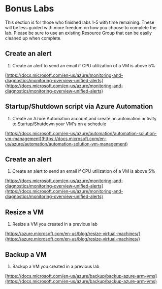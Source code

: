 # Bonus Labs 

This section is for those who finished labs 1-5 with time remaining. These will be less guided with more freedom on how you choose to complete the lab. Please be sure to use an existing Resource Group that can be easily cleaned up when complete.

## Create an alert
1. Create an alert to send an email if CPU utilization of a VM is above 5%

[https://docs.microsoft.com/en-us/azure/monitoring-and-diagnostics/monitoring-overview-unified-alerts](https://docs.microsoft.com/en-us/azure/monitoring-and-diagnostics/monitoring-overview-unified-alerts)

## Startup/Shutdown script via Azure Automation 
1. Create an Azure Automation account and create an automation activity to Startup/Shutdown your VM's on a schedule

[https://docs.microsoft.com/en-us/azure/automation/automation-solution-vm-management](https://docs.microsoft.com/en-us/azure/automation/automation-solution-vm-management)

## Create an alert
1. Create an alert to send an email if CPU utilization of a VM is above 5%

[https://docs.microsoft.com/en-us/azure/monitoring-and-diagnostics/monitoring-overview-unified-alerts](https://docs.microsoft.com/en-us/azure/monitoring-and-diagnostics/monitoring-overview-unified-alerts)

## Resize a VM
1. Resize a VM you created in a previous lab

[https://azure.microsoft.com/en-us/blog/resize-virtual-machines/](https://azure.microsoft.com/en-us/blog/resize-virtual-machines/)

## Backup a VM
1. Backup a VM you created in a previous lab

[https://docs.microsoft.com/en-us/azure/backup/backup-azure-arm-vms](https://docs.microsoft.com/en-us/azure/backup/backup-azure-arm-vms)